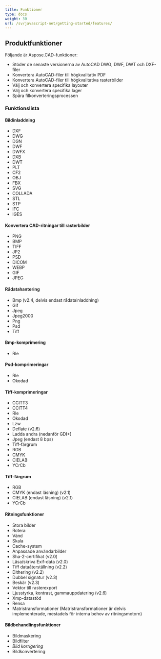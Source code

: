 ```yaml
---
title: Funktioner
type: docs
weight: 30
url: /sv/javascript-net/getting-started/features/
---
```


## **Produktfunktioner**
Följande är Aspose.CAD-funktioner:

- Stöder de senaste versionerna av AutoCAD DWG, DWF, DWT och DXF-filer
- Konvertera AutoCAD-filer till högkvalitativ PDF
- Konvertera AutoCAD-filer till högkvalitativa rasterbilder
- Välj och konvertera specifika layouter
- Välj och konvertera specifika lager
- Spåra filkonverteringsprocessen

### **Funktionslista**
#### **Bildinladdning**
- DXF
- DWG
- DGN
- DWF
- DWFX
- DXB
- DWT
- PLT
- CF2
- OBJ
- FBX
- SVG
- COLLADA
- STL
- STP
- IFC
- IGES

#### **Konvertera CAD-ritningar till rasterbilder**
- PNG
- BMP
- TIFF
- JP2
- PSD
- DICOM
- WEBP
- GIF
- JPEG

#### **Rådatahantering**
- Bmp (v2.4, delvis endast rådatainladdning)
- Gif
- Jpeg
- Jpeg2000
- Png
- Psd
- Tiff

#### **Bmp-komprimering**
- Rle

#### **Psd-komprimeringar**
- Rle
- Okodad

#### **Tiff-komprimeringar**
- CCITT3
- CCITT4
- Rle
- Okodad
- Lzw
- Deflate (v2.6)
- Ladda andra (nedanför GDI+)
- Jpeg (endast 8 bps)
- Tiff-färgrum
- RGB
- CMYK
- CIELAB
- YCrCb

#### **Tiff-färgrum**
- RGB    
- CMYK (endast läsning) (v2.1)
- CIELAB (endast läsning) (v2.1)
- YCrCb

#### **Ritningsfunktioner**
- Stora bilder    
- Rotera    
- Vänd    
- Skala    
- Cache-system    
- Anpassade användarbilder    
- Sha-2-certifikat (v2.0)
- Läsa/skriva Exif-data (v2.0)
- Tiff dataåterställning (v2.2)
- Dithering (v2.2)
- Dubbel signatur (v2.3)
- Beskär (v2.3)
- Vektor till rasterexport    
- Ljusstyrka, kontrast, gammauppdatering (v2.6)
- Xmp-datastöd
- Rensa
- Matristransformationer (Matristransformationer är delvis implementerade, mestadels för interna behov av ritningsmotorn)

#### **Bildbehandlingsfunktioner**
- Bildmaskering
- Bildfilter
- *Bild korrigering*
- Bildkonvertering
